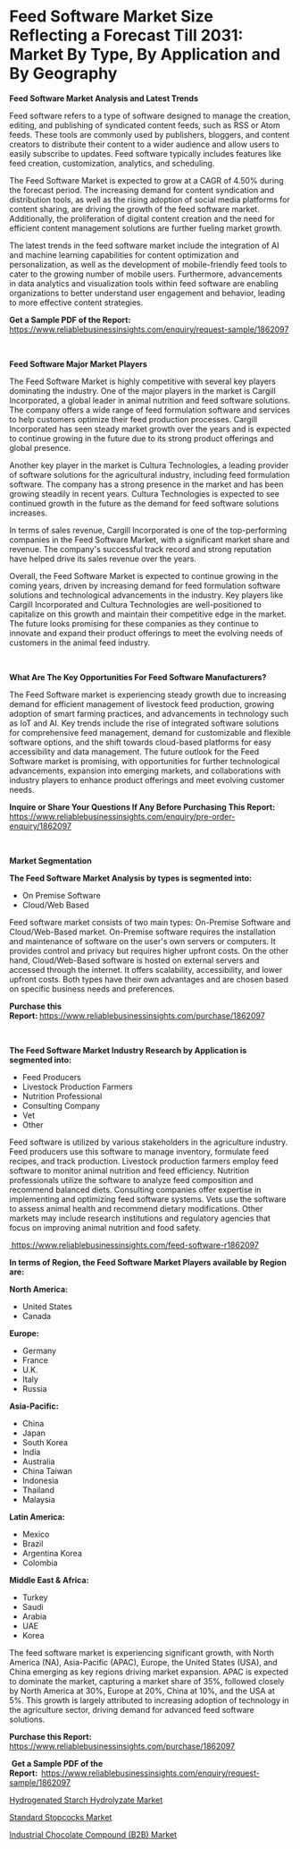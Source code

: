 <p><h1>Feed Software Market Size Reflecting a Forecast Till 2031: Market By Type, By Application and By Geography</h1></p><p><strong>Feed Software Market Analysis and Latest Trends</strong></p>
<p><p>Feed software refers to a type of software designed to manage the creation, editing, and publishing of syndicated content feeds, such as RSS or Atom feeds. These tools are commonly used by publishers, bloggers, and content creators to distribute their content to a wider audience and allow users to easily subscribe to updates. Feed software typically includes features like feed creation, customization, analytics, and scheduling.</p><p>The Feed Software Market is expected to grow at a CAGR of 4.50% during the forecast period. The increasing demand for content syndication and distribution tools, as well as the rising adoption of social media platforms for content sharing, are driving the growth of the feed software market. Additionally, the proliferation of digital content creation and the need for efficient content management solutions are further fueling market growth.</p><p>The latest trends in the feed software market include the integration of AI and machine learning capabilities for content optimization and personalization, as well as the development of mobile-friendly feed tools to cater to the growing number of mobile users. Furthermore, advancements in data analytics and visualization tools within feed software are enabling organizations to better understand user engagement and behavior, leading to more effective content strategies.</p></p>
<p><strong>Get a Sample PDF of the Report:&nbsp;</strong> <a href="https://www.reliablebusinessinsights.com/enquiry/request-sample/1862097">https://www.reliablebusinessinsights.com/enquiry/request-sample/1862097</a></p>
<p>&nbsp;</p>
<p><strong>Feed Software Major Market Players</strong></p>
<p><p>The Feed Software Market is highly competitive with several key players dominating the industry. One of the major players in the market is Cargill Incorporated, a global leader in animal nutrition and feed software solutions. The company offers a wide range of feed formulation software and services to help customers optimize their feed production processes. Cargill Incorporated has seen steady market growth over the years and is expected to continue growing in the future due to its strong product offerings and global presence.</p><p>Another key player in the market is Cultura Technologies, a leading provider of software solutions for the agricultural industry, including feed formulation software. The company has a strong presence in the market and has been growing steadily in recent years. Cultura Technologies is expected to see continued growth in the future as the demand for feed software solutions increases.</p><p>In terms of sales revenue, Cargill Incorporated is one of the top-performing companies in the Feed Software Market, with a significant market share and revenue. The company's successful track record and strong reputation have helped drive its sales revenue over the years.</p><p>Overall, the Feed Software Market is expected to continue growing in the coming years, driven by increasing demand for feed formulation software solutions and technological advancements in the industry. Key players like Cargill Incorporated and Cultura Technologies are well-positioned to capitalize on this growth and maintain their competitive edge in the market. The future looks promising for these companies as they continue to innovate and expand their product offerings to meet the evolving needs of customers in the animal feed industry.</p></p>
<p>&nbsp;</p>
<p><strong>What Are The Key Opportunities For Feed Software Manufacturers?</strong></p>
<p><p>The Feed Software market is experiencing steady growth due to increasing demand for efficient management of livestock feed production, growing adoption of smart farming practices, and advancements in technology such as IoT and AI. Key trends include the rise of integrated software solutions for comprehensive feed management, demand for customizable and flexible software options, and the shift towards cloud-based platforms for easy accessibility and data management. The future outlook for the Feed Software market is promising, with opportunities for further technological advancements, expansion into emerging markets, and collaborations with industry players to enhance product offerings and meet evolving customer needs.</p></p>
<p><strong>Inquire or Share Your Questions If Any Before Purchasing This Report:</strong> <a href="https://www.reliablebusinessinsights.com/enquiry/pre-order-enquiry/1862097">https://www.reliablebusinessinsights.com/enquiry/pre-order-enquiry/1862097</a></p>
<p>&nbsp;</p>
<p><strong>Market Segmentation</strong></p>
<p><strong>The Feed Software Market Analysis by types is segmented into:</strong></p>
<p><ul><li>On Premise Software</li><li>Cloud/Web Based</li></ul></p>
<p><p>Feed software market consists of two main types: On-Premise Software and Cloud/Web-Based market. On-Premise software requires the installation and maintenance of software on the user's own servers or computers. It provides control and privacy but requires higher upfront costs. On the other hand, Cloud/Web-Based software is hosted on external servers and accessed through the internet. It offers scalability, accessibility, and lower upfront costs. Both types have their own advantages and are chosen based on specific business needs and preferences.</p></p>
<p><strong>Purchase this Report:&nbsp;</strong><a href="https://www.reliablebusinessinsights.com/purchase/1862097">https://www.reliablebusinessinsights.com/purchase/1862097</a></p>
<p>&nbsp;</p>
<p><strong>The Feed Software Market Industry Research by Application is segmented into:</strong></p>
<p><ul><li>Feed Producers</li><li>Livestock Production Farmers</li><li>Nutrition Professional</li><li>Consulting Company</li><li>Vet</li><li>Other</li></ul></p>
<p><p>Feed software is utilized by various stakeholders in the agriculture industry. Feed producers use this software to manage inventory, formulate feed recipes, and track production. Livestock production farmers employ feed software to monitor animal nutrition and feed efficiency. Nutrition professionals utilize the software to analyze feed composition and recommend balanced diets. Consulting companies offer expertise in implementing and optimizing feed software systems. Vets use the software to assess animal health and recommend dietary modifications. Other markets may include research institutions and regulatory agencies that focus on improving animal nutrition and food safety.</p></p>
<p><a href="https://www.reliablebusinessinsights.com/feed-software-r1862097">&nbsp;https://www.reliablebusinessinsights.com/feed-software-r1862097</a></p>
<p><strong>In terms of Region, the Feed Software Market Players available by Region are:</strong></p>
<p>
    <p> <strong> North America: </strong>
        <ul>
            <li>United States</li>
            <li>Canada</li>
        </ul>
        </p> 
    <p> <strong> Europe: </strong>
        <ul>
            <li>Germany</li>
            <li>France</li>
            <li>U.K.</li>
            <li>Italy</li>
            <li>Russia</li>
        </ul>
        </p> 
    <p> <strong> Asia-Pacific: </strong>
        <ul>
            <li>China</li>
            <li>Japan</li>
            <li>South Korea</li>
            <li>India</li>
            <li>Australia</li>
            <li>China Taiwan</li>
            <li>Indonesia</li>
            <li>Thailand</li>
            <li>Malaysia</li>
        </ul>
        </p> 
    <p> <strong> Latin America: </strong>
        <ul>
            <li>Mexico</li>
            <li>Brazil</li>
            <li>Argentina Korea</li>
            <li>Colombia</li>
        </ul>
        </p> 
    <p> <strong> Middle East & Africa: </strong>
        <ul>
            <li>Turkey</li>
            <li>Saudi</li>
            <li>Arabia</li>
            <li>UAE</li>
            <li>Korea</li>
        </ul>
    </p>
    </p>
<p><p>The feed software market is experiencing significant growth, with North America (NA), Asia-Pacific (APAC), Europe, the United States (USA), and China emerging as key regions driving market expansion. APAC is expected to dominate the market, capturing a market share of 35%, followed closely by North America at 30%, Europe at 20%, China at 10%, and the USA at 5%. This growth is largely attributed to increasing adoption of technology in the agriculture sector, driving demand for advanced feed software solutions.</p></p>
<p><strong>Purchase this Report: </strong><a href="https://www.reliablebusinessinsights.com/purchase/1862097">https://www.reliablebusinessinsights.com/purchase/1862097</a></p>
<p>&nbsp;<strong>Get a Sample PDF of the Report:&nbsp;&nbsp;</strong><a href="https://www.reliablebusinessinsights.com/enquiry/request-sample/1862097">https://www.reliablebusinessinsights.com/enquiry/request-sample/1862097</a></p>
<p><strong></strong></p>
<p><p><a href="https://view.publitas.com/reportprime-1/global-hydrogenated-starch-hydrolyzate-industry-types-applications-market-players-regional-growth-analysis-and-future-scenarios-2024-2031/">Hydrogenated Starch Hydrolyzate Market</a></p><p><a href="https://github.com/zcbxbnir25/Market-Research-Report-List-1/blob/main/standard-stopcocks-market.md">Standard Stopcocks Market</a></p><p><a href="https://view.publitas.com/reportprime-1/industrial-chocolate-compound-b2b-market-outlook-complete-industry-analysis-2024-to-2031/">Industrial Chocolate Compound (B2B) Market</a></p></p>